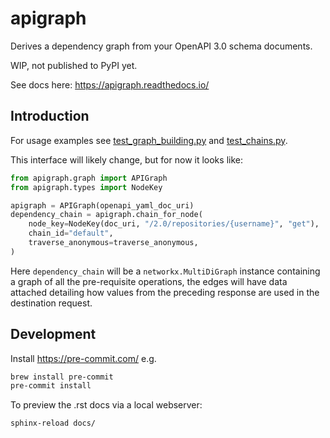 # apigraph
Derives a dependency graph from your OpenAPI 3.0 schema documents.

WIP, not published to PyPI yet.

See docs here:
https://apigraph.readthedocs.io/

## Introduction

For usage examples see [test_graph_building.py](https://github.com/anentropic/apigraph/blob/master/tests/test_graph_building.py) and [test_chains.py](https://github.com/anentropic/apigraph/blob/master/tests/test_chains.py).

This interface will likely change, but for now it looks like:

```python
from apigraph.graph import APIGraph
from apigraph.types import NodeKey

apigraph = APIGraph(openapi_yaml_doc_uri)
dependency_chain = apigraph.chain_for_node(
    node_key=NodeKey(doc_uri, "/2.0/repositories/{username}", "get"),
    chain_id="default",
    traverse_anonymous=traverse_anonymous,
)
```

Here `dependency_chain` will be a `networkx.MultiDiGraph` instance containing a graph of all the pre-requisite operations, the edges will have data attached detailing how values from the preceding response are used in the destination request.

## Development

Install https://pre-commit.com/ e.g.

```bash
brew install pre-commit
pre-commit install
```

To preview the .rst docs via a local webserver:

```bash
sphinx-reload docs/
```
